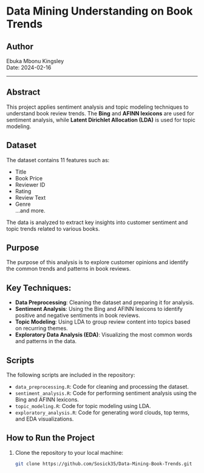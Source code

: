 # Data Mining Understanding on Book Trends

## Author
Ebuka Mbonu Kingsley  
Date: 2024-02-16

---

## Abstract
This project applies sentiment analysis and topic modeling techniques to understand book review trends. The **Bing** and **AFINN lexicons** are used for sentiment analysis, while **Latent Dirichlet Allocation (LDA)** is used for topic modeling.

## Dataset
The dataset contains 11 features such as:
- Title
- Book Price
- Reviewer ID
- Rating
- Review Text
- Genre  
...and more.

The data is analyzed to extract key insights into customer sentiment and topic trends related to various books.

## Purpose
The purpose of this analysis is to explore customer opinions and identify the common trends and patterns in book reviews.

## Key Techniques:
- **Data Preprocessing**: Cleaning the dataset and preparing it for analysis.
- **Sentiment Analysis**: Using the Bing and AFINN lexicons to identify positive and negative sentiments in book reviews.
- **Topic Modeling**: Using LDA to group review content into topics based on recurring themes.
- **Exploratory Data Analysis (EDA)**: Visualizing the most common words and patterns in the data.

## Scripts
The following scripts are included in the repository:
- `data_preprocessing.R`: Code for cleaning and processing the dataset.
- `sentiment_analysis.R`: Code for performing sentiment analysis using the Bing and AFINN lexicons.
- `topic_modeling.R`: Code for topic modeling using LDA.
- `exploratory_analysis.R`: Code for generating word clouds, top terms, and EDA visualizations.

## How to Run the Project
1. Clone the repository to your local machine:
   ```bash
   git clone https://github.com/Sosick35/Data-Mining-Book-Trends.git

